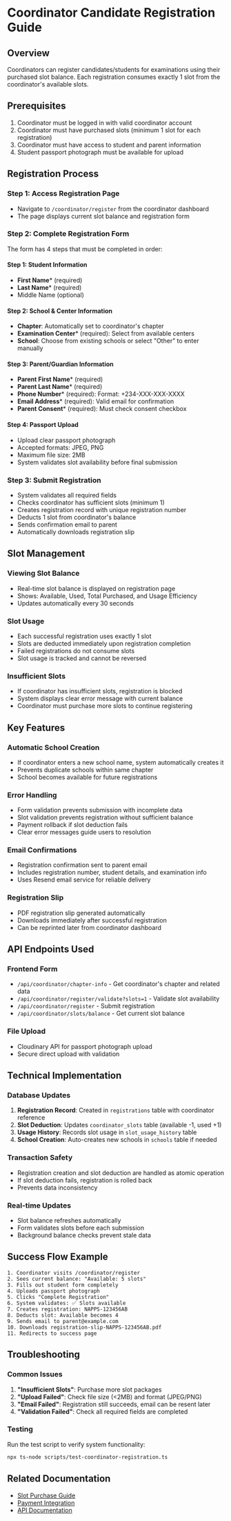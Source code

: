 # Coordinator Candidate Registration Guide

## Overview
Coordinators can register candidates/students for examinations using their purchased slot balance. Each registration consumes exactly 1 slot from the coordinator's available slots.

## Prerequisites
1. Coordinator must be logged in with valid coordinator account
2. Coordinator must have purchased slots (minimum 1 slot for each registration)
3. Coordinator must have access to student and parent information
4. Student passport photograph must be available for upload

## Registration Process

### Step 1: Access Registration Page
- Navigate to `/coordinator/register` from the coordinator dashboard
- The page displays current slot balance and registration form

### Step 2: Complete Registration Form
The form has 4 steps that must be completed in order:

#### Step 1: Student Information
- **First Name*** (required)
- **Last Name*** (required)
- Middle Name (optional)

#### Step 2: School & Center Information
- **Chapter**: Automatically set to coordinator's chapter
- **Examination Center*** (required): Select from available centers
- **School**: Choose from existing schools or select "Other" to enter manually

#### Step 3: Parent/Guardian Information
- **Parent First Name*** (required)
- **Parent Last Name*** (required)
- **Phone Number*** (required): Format: +234-XXX-XXX-XXXX
- **Email Address*** (required): Valid email for confirmation
- **Parent Consent*** (required): Must check consent checkbox

#### Step 4: Passport Upload
- Upload clear passport photograph
- Accepted formats: JPEG, PNG
- Maximum file size: 2MB
- System validates slot availability before final submission

### Step 3: Submit Registration
- System validates all required fields
- Checks coordinator has sufficient slots (minimum 1)
- Creates registration record with unique registration number
- Deducts 1 slot from coordinator's balance
- Sends confirmation email to parent
- Automatically downloads registration slip

## Slot Management

### Viewing Slot Balance
- Real-time slot balance is displayed on registration page
- Shows: Available, Used, Total Purchased, and Usage Efficiency
- Updates automatically every 30 seconds

### Slot Usage
- Each successful registration uses exactly 1 slot
- Slots are deducted immediately upon registration completion
- Failed registrations do not consume slots
- Slot usage is tracked and cannot be reversed

### Insufficient Slots
- If coordinator has insufficient slots, registration is blocked
- System displays clear error message with current balance
- Coordinator must purchase more slots to continue registering

## Key Features

### Automatic School Creation
- If coordinator enters a new school name, system automatically creates it
- Prevents duplicate schools within same chapter
- School becomes available for future registrations

### Error Handling
- Form validation prevents submission with incomplete data
- Slot validation prevents registration without sufficient balance
- Payment rollback if slot deduction fails
- Clear error messages guide users to resolution

### Email Confirmations
- Registration confirmation sent to parent email
- Includes registration number, student details, and examination info
- Uses Resend email service for reliable delivery

### Registration Slip
- PDF registration slip generated automatically
- Downloads immediately after successful registration
- Can be reprinted later from coordinator dashboard

## API Endpoints Used

### Frontend Form
- `/api/coordinator/chapter-info` - Get coordinator's chapter and related data
- `/api/coordinator/register/validate?slots=1` - Validate slot availability
- `/api/coordinator/register` - Submit registration
- `/api/coordinator/slots/balance` - Get current slot balance

### File Upload
- Cloudinary API for passport photograph upload
- Secure direct upload with validation

## Technical Implementation

### Database Updates
1. **Registration Record**: Created in `registrations` table with coordinator reference
2. **Slot Deduction**: Updates `coordinator_slots` table (available -1, used +1)
3. **Usage History**: Records slot usage in `slot_usage_history` table
4. **School Creation**: Auto-creates new schools in `schools` table if needed

### Transaction Safety
- Registration creation and slot deduction are handled as atomic operation
- If slot deduction fails, registration is rolled back
- Prevents data inconsistency

### Real-time Updates
- Slot balance refreshes automatically
- Form validates slots before each submission
- Background balance checks prevent stale data

## Success Flow Example

```
1. Coordinator visits /coordinator/register
2. Sees current balance: "Available: 5 slots"
3. Fills out student form completely
4. Uploads passport photograph
5. Clicks "Complete Registration"
6. System validates: ✅ Slots available
7. Creates registration: NAPPS-123456AB
8. Deducts slot: Available becomes 4
9. Sends email to parent@example.com
10. Downloads registration-slip-NAPPS-123456AB.pdf
11. Redirects to success page
```

## Troubleshooting

### Common Issues
1. **"Insufficient Slots"**: Purchase more slot packages
2. **"Upload Failed"**: Check file size (<2MB) and format (JPEG/PNG)
3. **"Email Failed"**: Registration still succeeds, email can be resent later
4. **"Validation Failed"**: Check all required fields are completed

### Testing
Run the test script to verify system functionality:
```bash
npx ts-node scripts/test-coordinator-registration.ts
```

## Related Documentation
- [Slot Purchase Guide](../COORDINATOR_SLOTS_IMPLEMENTATION.md)
- [Payment Integration](../docs/EMAIL_SETUP.md)
- [API Documentation](../db/README.md)
